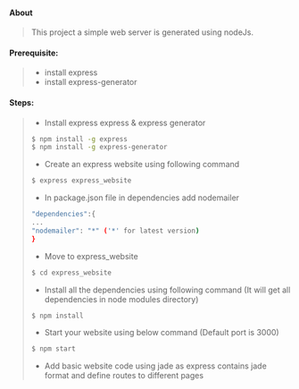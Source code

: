 #### About

>
>	This project a simple web server is generated using nodeJs.
>

#### Prerequisite:

>
>- install express
>- install express-generator
>

#### Steps:

>
>- Install express express &amp; express generator
>
>```sh
>$ npm install -g express
>$ npm install -g express-generator
>```
>- Create an express website using following command
>
>```sh
>$ express express_website
>```
>
>- In package.json file in dependencies add nodemailer
>```sh
> "dependencies":{
> ...
> "nodemailer": "*" ('*' for latest version)
> }
>```
>- Move to express_website
>```sh
>$ cd express_website
>```
>- Install all the dependencies using following command (It will get all dependencies in node modules directory)
>```sh
>$ npm install
>```
>- Start your website using below command (Default port is 3000)
>```sh
>$ npm start
>```
>- Add basic website code using jade as express contains jade format and define routes to different pages
